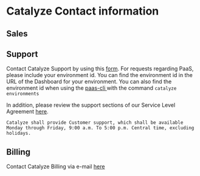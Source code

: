 # Catalyze Contact information

## Sales

## Support

Contact Catalyze Support by using this [form](https://catalyzeio.zendesk.com/hc/en-us/requests/new).  For requests regarding PaaS, please include your environment id. You can find the environment id in the URL of the Dashboard for your environment.  You can also find the environment id when using the [paas-cli ](https://github.com/catalyzeio/cli) with the command `catalyze environments`

In addition, please review the support sections of our Service Level Agreement [here](https://legal.catalyze.io/#service-level-and-support-agreement).

`Catalyze shall provide Customer support, which shall be available Monday through Friday, 9:00 a.m. To 5:00 p.m. Central time, excluding holidays.`

## Billing

Contact Catalyze Billing via e-mail [here](mailto:billing@catalyze.io)
